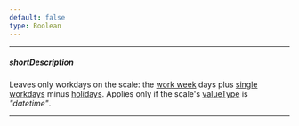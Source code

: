 ```yaml
---
default: false
type: Boolean
---
```

---
##### shortDescription
Leaves only workdays on the scale: the [work week](/api-reference/20%20Data%20Visualization%20Widgets/dxRangeSelector/1%20Configuration/scale/workWeek.md '/Documentation/ApiReference/Data_Visualization_Widgets/dxRangeSelector/Configuration/scale/#workWeek') days plus [single workdays](/api-reference/20%20Data%20Visualization%20Widgets/dxRangeSelector/1%20Configuration/scale/singleWorkdays.md '/Documentation/ApiReference/Data_Visualization_Widgets/dxRangeSelector/Configuration/scale/#singleWorkdays') minus [holidays](/api-reference/20%20Data%20Visualization%20Widgets/dxRangeSelector/1%20Configuration/scale/holidays.md '/Documentation/ApiReference/Data_Visualization_Widgets/dxRangeSelector/Configuration/scale/#holidays'). Applies only if the scale's [valueType](/api-reference/20%20Data%20Visualization%20Widgets/dxRangeSelector/1%20Configuration/scale/valueType.md '/Documentation/ApiReference/Data_Visualization_Widgets/dxRangeSelector/Configuration/scale/#valueType') is *"datetime"*.

---
